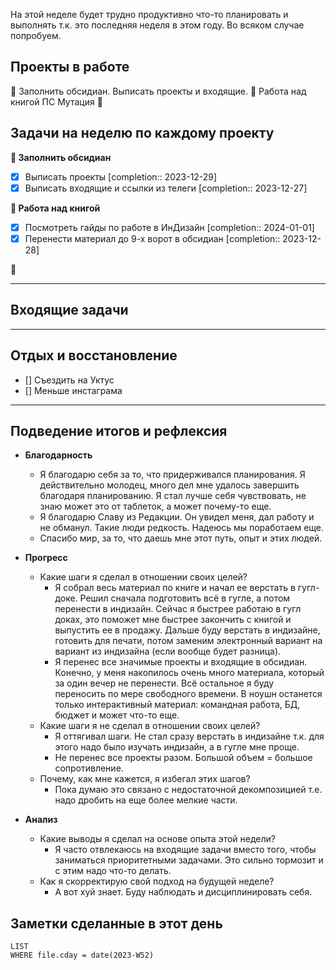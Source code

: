 На этой неделе будет трудно продуктивно что-то планировать и выполнять т.к. это последняя неделя в этом году. Во всяком случае попробуем.
## Проекты в работе
🔴 Заполнить обсидиан. Выписать проекты и входящие.
🔴 Работа над книгой ПС Мутация
🔴

## Задачи на неделю по каждому проекту
**🔴 Заполнить обсидиан**
- [x] Выписать проекты  [completion:: 2023-12-29]
- [x] Выписать входящие и ссылки из телеги  [completion:: 2023-12-27]

**🔴 Работа над книгой** 
- [x] Посмотреть гайды по работе в ИнДизайн  [completion:: 2024-01-01]
- [x] Перенести материал до 9-х ворот в обсидиан  [completion:: 2023-12-28]

🔴

---
## Входящие задачи

---
## Отдых и восстановление
- [] Съездить на Уктус
- [] Меньше инстаграма

---
## Подведение итогов и рефлексия
- **Благодарность**
	- Я благодарю себя за то, что придерживался планирования. Я действительно молодец, много дел мне удалось завершить благодаря планированию. Я стал лучше себя чувствовать, не знаю может это от таблеток, а может почему-то еще.
	- Я благодарю Славу из Редакции. Он увидел меня, дал работу и не обманул. Такие люди редкость. Надеюсь мы поработаем еще.
	- Спасибо мир, за то, что даешь мне этот путь, опыт и этих людей. 

- **Прогресс**
	- Какие шаги я сделал в отношении своих целей? 
		- Я собрал весь материал по книге и начал ее верстать в гугл-доке. Решил сначала подготовить всё в гугле, а потом перенести в индизайн. Сейчас я быстрее работаю в гугл доках, это поможет мне быстрее закончить с книгой и выпустить ее в продажу. Дальше буду верстать в индизайне, готовить для печати, потом заменим электронный вариант на вариант из индизайна (если вообще будет разница). 
		- Я перенес все значимые проекты и входящие в обсидиан. Конечно, у меня накопилось очень много материала, который за один вечер не перенести. Всё остальное я буду переносить по мере свободного времени. В ноушн останется только интерактивный материал: командная работа, БД, бюджет и может что-то еще.
	- Какие шаги я не сделал в отношении своих целей?
		- Я оттягивал шаги. Не стал сразу верстать в индизайне т.к. для этого надо было изучать индизайн, а в гугле мне проще. 
		- Не перенес все проекты разом. Большой объем = большое сопротивление.
	- Почему, как мне кажется, я избегал этих шагов?
		- Пока думаю это связано с недостаточной декомпозицией т.е. надо дробить на еще более мелкие части. 
- **Анализ**
	- Какие выводы я сделал на основе опыта этой недели?
		- Я часто отвлекаюсь на входящие задачи вместо того, чтобы заниматься приоритетными задачами. Это сильно тормозит и с этим надо что-то делать. 
	- Как я скорректирую свой подход на будущей неделе?
		- А вот хуй знает. Буду наблюдать и дисциплинировать себя.


## Заметки сделанные в этот день
```dataview
LIST
WHERE file.cday = date(2023-W52)
```
